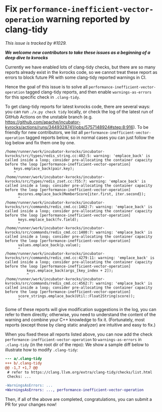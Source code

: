 # Fix `performance-inefficient-vector-operation` warning reported by clang-tidy

*This issue is tracked by #1029.*

***We welcome new contributors to take these issues as a beginning of a deep dive to kvrocks***

Currently we have enabled lots of clang-tidy checks, but there are so many reports already exist in the kvrocks code, so we cannot treat these report as errors to block future PR with some clang-tidy reported warnings in CI.

Hence the goal of this issue is to solve all `performance-inefficient-vector-operation` tagged clang-tidy reports, and then enable `warnings-as-errors` for this specific check in `.clang-tidy`.

To get clang-tidy reports for latest kvrocks code, there are several ways: you can run `./x.py check tidy` locally, or check the log of the latest run of GitHub Actions on the unstable branch (e.g. https://github.com/apache/incubator-kvrocks/actions/runs/3449328741/jobs/5757148924#step:8:916). To be friendly for new contributors, we list all `performance-inefficient-vector-operation` tagged reports below, so in normal cases you can just follow the log below and fix them one by one.

```log
/home/runner/work/incubator-kvrocks/incubator-kvrocks/src/types/redis_string.cc:402:5: warning: 'emplace_back' is called inside a loop; consider pre-allocating the container capacity before the loop [performance-inefficient-vector-operation]
    keys.emplace_back(pair.key);
    ^
/home/runner/work/incubator-kvrocks/incubator-kvrocks/src/types/redis_zset.cc:755:7: warning: 'emplace_back' is called inside a loop; consider pre-allocating the container capacity before the loop [performance-inefficient-vector-operation]
      mscores.emplace_back(MemberScore{iter.first, iter.second});
      ^
/home/runner/work/incubator-kvrocks/incubator-kvrocks/src/commands/redis_cmd.cc:1462:7: warning: 'emplace_back' is called inside a loop; consider pre-allocating the container capacity before the loop [performance-inefficient-vector-operation]
      keys.emplace_back(fv.field);
      ^
/home/runner/work/incubator-kvrocks/incubator-kvrocks/src/commands/redis_cmd.cc:1480:7: warning: 'emplace_back' is called inside a loop; consider pre-allocating the container capacity before the loop [performance-inefficient-vector-operation]
      values.emplace_back(p.value);
      ^
/home/runner/work/incubator-kvrocks/incubator-kvrocks/src/commands/redis_cmd.cc:4279:11: warning: 'emplace_back' is called inside a loop; consider pre-allocating the container capacity before the loop [performance-inefficient-vector-operation]
          keys.emplace_back(args_[key_index + 2]);
          ^
/home/runner/work/incubator-kvrocks/incubator-kvrocks/src/commands/redis_cmd.cc:4562:7: warning: 'emplace_back' is called inside a loop; consider pre-allocating the container capacity before the loop [performance-inefficient-vector-operation]
      score_strings.emplace_back(Util::Float2String(score));
      ^
```

Some of these reports will give modification suggestions in the log, you can refer to them directly; otherwise, you need to understand the content of the warning and combine your C++ knowledge to fix it. (Fortunately, most reports (except those by clang static analyzer) are intuitive and easy to fix.)

When you fixed these all reports listed above, you can now add the check `performance-inefficient-vector-operation` to `warnings-as-errors` in `.clang-tidy` (in the root dir of the repo): We show a sample diff below to illustrate how to modify `.clang-tidy`:

```diff
--- a/.clang-tidy
+++ b/.clang-tidy
@@ -1,7 +1,7 @@
 # refer to https://clang.llvm.org/extra/clang-tidy/checks/list.html
 Checks: ...

-WarningsAsErrors: ...
+WarningsAsErrors: ..., performance-inefficient-vector-operation
```

Then, if all of the above are completed, congratulations, you can submit a PR for your changes now!

